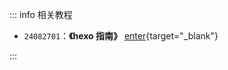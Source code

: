 ::: info 相关教程


- `24082701`：**《hexo 指南》**  [ enter](/zo-articles/24082701%20hexo指南.md){target="_blank"}

:::
